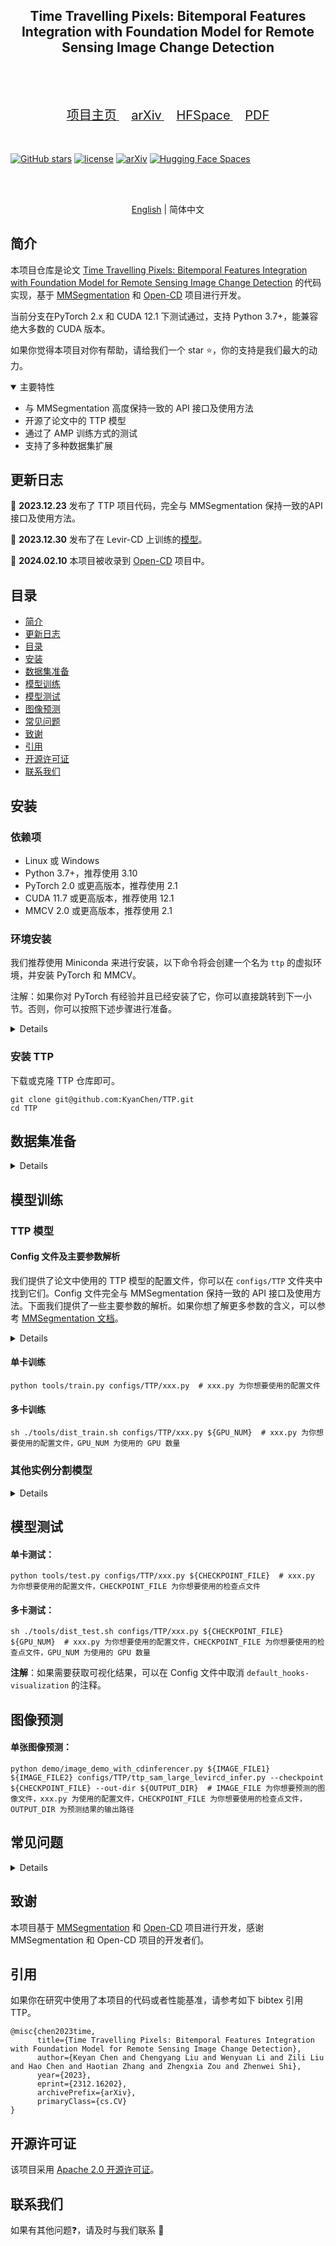 <div align="center">
    <h2>
        Time Travelling Pixels: Bitemporal Features Integration with Foundation Model for Remote Sensing Image Change Detection
    </h2>
</div>
<br>

[//]: # (<div align="center">)

[//]: # (  <img src="resources/RSPrompter.png" width="800"/>)

[//]: # (</div>)
<br>
<div align="center">
  <a href="https://kychen.me/TTP">
    <span style="font-size: 20px; ">项目主页</span>
  </a>
  &nbsp;&nbsp;&nbsp;&nbsp;
  <a href="https://arxiv.org/abs/2312.16202">
    <span style="font-size: 20px; ">arXiv</span>
  </a>
  &nbsp;&nbsp;&nbsp;&nbsp;
  <a href="https://huggingface.co/spaces/KyanChen/TTP">
    <span style="font-size: 20px; ">HFSpace</span>
  </a>
    &nbsp;&nbsp;&nbsp;&nbsp;
  <a href="resources/ttp.pdf">
    <span style="font-size: 20px; ">PDF</span>
  </a>
</div>
<br>
<br>

[![GitHub stars](https://badgen.net/github/stars/KyanChen/TTP)](https://github.com/KyanChen/TTP)
[![license](https://img.shields.io/badge/license-Apache--2.0-green)](LICENSE)
[![arXiv](https://img.shields.io/badge/arXiv-2312.16202-b31b1b.svg)](https://arxiv.org/abs/2312.16202)
[![Hugging Face Spaces](https://img.shields.io/badge/%F0%9F%A4%97%20Hugging%20Face-Spaces-blue)](https://huggingface.co/spaces/KyanChen/TTP)

<br>
<br>

<div align="center">

[English](README.md) | 简体中文

</div>


## 简介

本项目仓库是论文 [Time Travelling Pixels: Bitemporal Features Integration with Foundation Model for Remote Sensing Image Change Detection](https://arxiv.org/abs/2312.16202) 的代码实现，基于 [MMSegmentation](https://github.com/open-mmlab/mmsegmentation) 和 [Open-CD](https://github.com/likyoo/open-cd) 项目进行开发。

当前分支在PyTorch 2.x 和 CUDA 12.1 下测试通过，支持 Python 3.7+，能兼容绝大多数的 CUDA 版本。

如果你觉得本项目对你有帮助，请给我们一个 star ⭐️，你的支持是我们最大的动力。

<details open>
<summary>主要特性</summary>

- 与 MMSegmentation 高度保持一致的 API 接口及使用方法
- 开源了论文中的 TTP 模型
- 通过了 AMP 训练方式的测试
- 支持了多种数据集扩展

</details>

## 更新日志

🌟 **2023.12.23** 发布了 TTP 项目代码，完全与 MMSegmentation 保持一致的API接口及使用方法。

🌟 **2023.12.30** 发布了在 Levir-CD 上训练的[模型](https://huggingface.co/spaces/KyanChen/TTP/blob/main/ckpt/epoch_270.pth)。

🌟 **2024.02.10** 本项目被收录到 [Open-CD](https://github.com/likyoo/open-cd/tree/main/configs/ttp) 项目中。


[//]: # (## TODO)


## 目录

- [简介](#简介)
- [更新日志](#更新日志)
- [目录](#目录)
- [安装](#安装)
- [数据集准备](#数据集准备)
- [模型训练](#模型训练)
- [模型测试](#模型测试)
- [图像预测](#图像预测)
- [常见问题](#常见问题)
- [致谢](#致谢)
- [引用](#引用)
- [开源许可证](#开源许可证)
- [联系我们](#联系我们)

## 安装

### 依赖项

- Linux 或 Windows
- Python 3.7+，推荐使用 3.10
- PyTorch 2.0 或更高版本，推荐使用 2.1
- CUDA 11.7 或更高版本，推荐使用 12.1
- MMCV 2.0 或更高版本，推荐使用 2.1

### 环境安装

我们推荐使用 Miniconda 来进行安装，以下命令将会创建一个名为 `ttp` 的虚拟环境，并安装 PyTorch 和 MMCV。

注解：如果你对 PyTorch 有经验并且已经安装了它，你可以直接跳转到下一小节。否则，你可以按照下述步骤进行准备。

<details>

**步骤 0**：安装 [Miniconda](https://docs.conda.io/projects/miniconda/en/latest/index.html)。

**步骤 1**：创建一个名为 `ttp` 的虚拟环境，并激活它。

```shell
conda create -n ttp python=3.10 -y
conda activate ttp
```

**步骤 2**：安装 [PyTorch2.1.x](https://pytorch.org/get-started/locally/)。

Linux/Windows:
```shell
pip install torch==2.1.2 torchvision==0.16.2 torchaudio==2.1.2 --index-url https://download.pytorch.org/whl/cu121
```
或者

```shell
conda install pytorch==2.1.2 torchvision==0.16.2 torchaudio==2.1.2 pytorch-cuda=12.1 -c pytorch -c nvidia
```


**步骤 3**：安装 [MMCV2.1.x](https://mmcv.readthedocs.io/en/latest/get_started/installation.html)。

```shell
pip install -U openmim
mim install mmcv==2.1.0
```

**步骤 4**：安装其他依赖项。

```shell
pip install -U wandb einops importlib peft==0.8.2 scipy ftfy prettytable torchmetrics==1.3.1 transformers==4.38.1
```


</details>

### 安装 TTP

下载或克隆 TTP 仓库即可。

```shell
git clone git@github.com:KyanChen/TTP.git
cd TTP
```

## 数据集准备

<details>

### Levir-CD变化检测数据集

#### 数据下载

- 图片及标签下载地址： [Levir-CD](https://chenhao.in/LEVIR/)。


#### 组织方式

你也可以选择其他来源进行数据的下载，但是需要将数据集组织成如下的格式：

```
${DATASET_ROOT} # 数据集根目录，例如：/home/username/data/levir-cd
├── train
│   ├── A
│   ├── B
│   └── label
├── val
│   ├── A
│   ├── B
│   └── label
└── test
    ├── A
    ├── B
    └── label
```

注解：在项目文件夹中，我们提供了一个名为 `data` 的文件夹，其中包含了上述数据集的组织方式的示例。

### 其他数据集

如果你想使用其他数据集，可以参考 [MMSegmentation 文档](https://mmsegmentation.readthedocs.io/zh-cn/latest/user_guides/2_dataset_prepare.html) 来进行数据集的准备。

</details>

## 模型训练

### TTP 模型

#### Config 文件及主要参数解析

我们提供了论文中使用的 TTP 模型的配置文件，你可以在 `configs/TTP` 文件夹中找到它们。Config 文件完全与 MMSegmentation 保持一致的 API 接口及使用方法。下面我们提供了一些主要参数的解析。如果你想了解更多参数的含义，可以参考 [MMSegmentation 文档](https://mmsegmentation.readthedocs.io/zh-cn/latest/user_guides/1_config.html)。

<details>

**参数解析**：

- `work_dir`：模型训练的输出路径，一般不需要修改。
- `default_hooks-CheckpointHook`：模型训练过程中的检查点保存配置，一般不需要修改。
- `default_hooks-visualization`：模型训练过程中的可视化配置，**训练时注释，测试时取消注释**。
- `vis_backends-WandbVisBackend`：网络端可视化工具的配置，**打开注释后，需要在 `wandb` 官网上注册账号，可以在网络浏览器中查看训练过程中的可视化结果**。
- `sam_pretrain_ckpt_path`：MMPretrain 提供的 SAM 主干的检查点路径，参考[下载地址](https://github.com/open-mmlab/mmpretrain/tree/main/configs/sam)。
- `model-backbone-peft_cfg`：是否引入微调参数，一般不需要修改。
- `dataset_type`：数据集的类型，**需要根据数据集的类型进行修改**。
- `data_root`：数据集根目录，**修改为数据集根目录的绝对路径**。
- `batch_size_per_gpu`：单卡的 batch size，**需要根据显存大小进行修改**。
- `resume`: 是否断点续训，一般不需要修改。
- `load_from`：模型的预训练的检查点路径，一般不需要修改。
- `max_epochs`：最大训练轮数，一般不需要修改。

</details>


#### 单卡训练

```shell
python tools/train.py configs/TTP/xxx.py  # xxx.py 为你想要使用的配置文件
```

#### 多卡训练

```shell
sh ./tools/dist_train.sh configs/TTP/xxx.py ${GPU_NUM}  # xxx.py 为你想要使用的配置文件，GPU_NUM 为使用的 GPU 数量
```

### 其他实例分割模型

<details>

如果你想使用其他变化检测模型，可以参考 [Open-CD](https://github.com/likyoo/open-cd) 来进行模型的训练，也可以将其Config文件放入本项目的 `configs` 文件夹中，然后按照上述的方法进行训练。

</details>

## 模型测试

#### 单卡测试：

```shell
python tools/test.py configs/TTP/xxx.py ${CHECKPOINT_FILE}  # xxx.py 为你想要使用的配置文件，CHECKPOINT_FILE 为你想要使用的检查点文件
```

#### 多卡测试：

```shell
sh ./tools/dist_test.sh configs/TTP/xxx.py ${CHECKPOINT_FILE} ${GPU_NUM}  # xxx.py 为你想要使用的配置文件，CHECKPOINT_FILE 为你想要使用的检查点文件，GPU_NUM 为使用的 GPU 数量
```

**注解**：如果需要获取可视化结果，可以在 Config 文件中取消 `default_hooks-visualization` 的注释。


## 图像预测

#### 单张图像预测：

```shell
python demo/image_demo_with_cdinferencer.py ${IMAGE_FILE1} ${IMAGE_FILE2} configs/TTP/ttp_sam_large_levircd_infer.py --checkpoint ${CHECKPOINT_FILE} --out-dir ${OUTPUT_DIR}  # IMAGE_FILE 为你想要预测的图像文件，xxx.py 为使用的配置文件，CHECKPOINT_FILE 为你想要使用的检查点文件，OUTPUT_DIR 为预测结果的输出路径
```




## 常见问题

<details>

我们在这里列出了使用时的一些常见问题及其相应的解决方案。如果您发现有一些问题被遗漏，请随时提 PR 丰富这个列表。如果您无法在此获得帮助，请使用[issue](https://github.com/KyanChen/TTP/issues)来寻求帮助。请在模板中填写所有必填信息，这有助于我们更快定位问题。

### 1. 是否需要安装MMSegmentation，MMPretrain，MMDet，Open-CD？

我们建议您不要安装它们，因为我们已经对它们的代码进行了部分修改，如果您安装了它们，可能会导致代码运行出错。如果你出现了模块尚未被注册的错误，请检查：

- 是否安装了这些库，若有则卸载
- 是否在类名前加上了`@MODELS.register_module()`，若没有则加上
- 是否在`__init__.py`中加入了`from .xxx import xxx`，若没有则加上
- 是否在Config文件中加入了`custom_imports = dict(imports=['mmseg.ttp'], allow_failed_imports=False)`，若没有则加上


### 2. 关于资源消耗情况

这里我们列出了使用不同训练方法的资源消耗情况，供您参考。

| 模型名称 |  骨干网络类型  |  图像尺寸   |       GPU       | Batch Size | 加速策略 | 单卡显存占用  | 训练时间 |
|:----:|:--------:|:-------:|:---------------:|:----------:|:----:|:-------:|:----:|
| TTP  | ViT-L/16 | 512x512 | 4x RTX 4090 24G |     2      | FP32 |  14 GB  |  3H  |
| TTP  | ViT-L/16 | 512x512 | 4x RTX 4090 24G |     2      | FP16 |  12 GB  |  2H  |


### 4. dist_train.sh: Bad substitution的解决

如果您在运行`dist_train.sh`时出现了`Bad substitution`的错误，请使用`bash dist_train.sh`来运行脚本。


### 5. You should set `PYTHONPATH` to make `sys.path` include the directory which contains your custom module

请查看详细的报错信息，一般是某些依赖包没有安装，请使用`pip install`来安装依赖包。
</details>

## 致谢

本项目基于 [MMSegmentation](https://github.com/open-mmlab/mmsegmentation) 和 [Open-CD](https://github.com/likyoo/open-cd) 项目进行开发，感谢 MMSegmentation 和 Open-CD 项目的开发者们。

## 引用

如果你在研究中使用了本项目的代码或者性能基准，请参考如下 bibtex 引用 TTP。

```
@misc{chen2023time,
      title={Time Travelling Pixels: Bitemporal Features Integration with Foundation Model for Remote Sensing Image Change Detection}, 
      author={Keyan Chen and Chengyang Liu and Wenyuan Li and Zili Liu and Hao Chen and Haotian Zhang and Zhengxia Zou and Zhenwei Shi},
      year={2023},
      eprint={2312.16202},
      archivePrefix={arXiv},
      primaryClass={cs.CV}
}
```

## 开源许可证

该项目采用 [Apache 2.0 开源许可证](LICENSE)。

## 联系我们

如果有其他问题❓，请及时与我们联系 👬
